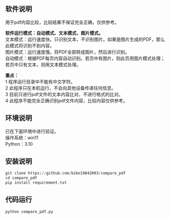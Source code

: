 ## 软件说明
用于pdf内容比较，比较结果不保证完全正确，仅供参考。  
  
**软件运行模式：自动模式、文本模式、图片模式。**  
文本模式：运行速度快。只识别文本，不识别图片。如果是图片生成的PDF，那么此模式将识别不到内容。  
图片模式：运行速度慢。将PDF全部转成图片，然后进行识别。  
自动模式：根据PDF每页内容自动识别。若页中有图片，则此页用图片模式处理；若页中只有文本，则用文本模式处理。  

**重点：**  
1 程序运行目录中不能有中文字符。  
2 此程序只在本机运行，不会向其他设备传递任何信息。  
3 目前只进行pdf文件的文本内容比对，不进行格式的比对。  
4 此程序不能完全正确识别pdf文件内容，比较内容仅供参考。  

## 环境说明
已在下面环境中进行验证。  
操作系统：win11  
Python：3.10  

## 安装说明
```py
git clone https://github.com/bibo19842003/compare_pdf
cd compare_pdf
pip install requirement.txt
```

## 代码运行
```py
python compare_pdf.py
```
